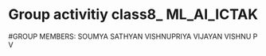 # Group activitiy class8_ ML_AI_ICTAK
#GROUP MEMBERS: SOUMYA SATHYAN
                VISHNUPRIYA VIJAYAN
                VISHNU P V
